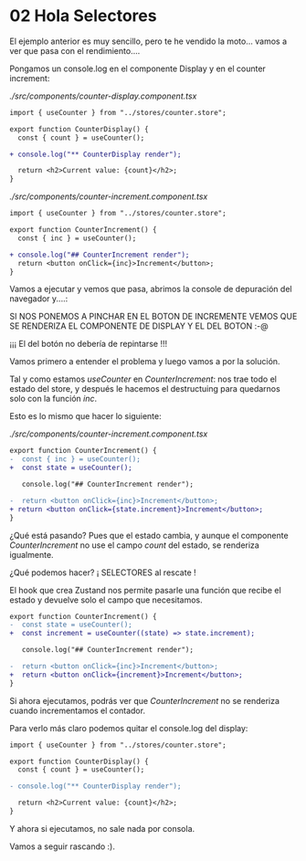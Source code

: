 # 02 Hola Selectores

El ejemplo anterior es muy sencillo, pero te he vendido la moto... vamos a ver que pasa con el rendimiento....

Pongamos un console.log en el componente Display y en el counter increment:

_./src/components/counter-display.component.tsx_

```diff
import { useCounter } from "../stores/counter.store";

export function CounterDisplay() {
  const { count } = useCounter();

+ console.log("** CounterDisplay render");

  return <h2>Current value: {count}</h2>;
}
```

_./src/components/counter-increment.component.tsx_

```diff
import { useCounter } from "../stores/counter.store";

export function CounterIncrement() {
  const { inc } = useCounter();

+ console.log("## CounterIncrement render");
  return <button onClick={inc}>Increment</button>;
}
```

Vamos a ejecutar y vemos que pasa, abrimos la console de depuración del navegador y....:

SI NOS PONEMOS A PINCHAR EN EL BOTON DE INCREMENTE VEMOS QUE SE RENDERIZA EL COMPONENTE DE DISPLAY Y EL DEL BOTON :-@

¡¡¡ El del botón no debería de repintarse !!!

Vamos primero a entender el problema y luego vamos a por la solución.

Tal y como estamos _useCounter_ en _CounterIncrement_: nos trae todo el estado del store, y después le hacemos el destructuing para quedarnos solo con la función _inc_.

Esto es lo mismo que hacer lo siguiente:

_./src/components/counter-increment.component.tsx_

```diff
export function CounterIncrement() {
-  const { inc } = useCounter();
+  const state = useCounter();

   console.log("## CounterIncrement render");

-  return <button onClick={inc}>Increment</button>;
+ return <button onClick={state.increment}>Increment</button>;
}
```

¿Qué está pasando? Pues que el estado cambia, y aunque el componente _CounterIncrement_ no use el campo _count_ del estado, se renderiza igualmente.

¿Qué podemos hacer? ¡ SELECTORES al rescate !

El hook que crea Zustand nos permite pasarle una función que recibe el estado y devuelve solo el campo que necesitamos.

```diff
export function CounterIncrement() {
-  const state = useCounter();
+  const increment = useCounter((state) => state.increment);

   console.log("## CounterIncrement render");

-  return <button onClick={inc}>Increment</button>;
+  return <button onClick={increment}>Increment</button>;
}
```

Si ahora ejecutamos, podrás ver que _CounterIncrement_ no se renderiza cuando incrementamos el contador.

Para verlo más claro podemos quitar el console.log del display:

```diff
import { useCounter } from "../stores/counter.store";

export function CounterDisplay() {
  const { count } = useCounter();

- console.log("** CounterDisplay render");

  return <h2>Current value: {count}</h2>;
}
```

Y ahora si ejecutamos, no sale nada por consola.

Vamos a seguir rascando :).
